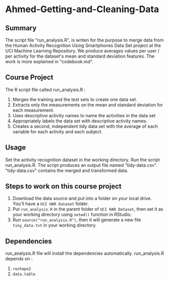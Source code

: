 # Ahmed-Getting-and-Cleaning-Data

## Summary

The script file "run_analysis.R", is writen for the purpose to merge data from the Human Activity Recognition Using Smartphones Data Set project at the UCI Machine Learning Repository.
We produce averages values per user / per activity for the dataset's mean and standard deviation features.
The work is more explained in "codebook.md".

## Course Project

The R script file called run_analysis.R :

1. Merges the training and the test sets to create one data set.
2. Extracts only the measurements on the mean and standard deviation for each measurement.
3. Uses descriptive activity names to name the activities in the data set
4. Appropriately labels the data set with descriptive activity names.
5. Creates a second, independent tidy data set with the average of each variable for each activity and each subject.

## Usage

Set the activity recognition dataset in the working directory.
Run the script run_analysis.R.
The script produces an output file named "tidy-data.csv".
"tidy-data.csv" contains the merged and transformed data.

## Steps to work on this course project

1. Download the data source and put into a folder on your local drive. You'll have a ```UCI HAR Dataset``` folder.
2. Put ```run_analysis.R``` in the parent folder of ```UCI HAR Dataset```, then set it as your working directory using ```setwd()``` function in RStudio.
3. Run ```source("run_analysis.R")```, then it will generate a new file ```tiny_data.txt``` in your working directory.

## Dependencies

run_analysis.R file will install the dependencies automatically. 
run_analysis.R depends on :
1) ```reshape2```
2) ```data.table```
